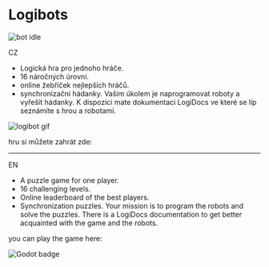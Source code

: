 # Logibots
![bot idle](https://github.com/gyarab/2023-4e-chekunov-LogiBots/assets/83403425/9d8bc6d2-3f0b-4d03-a917-5069d7cc23a8)

CZ
- Logická hra pro jednoho hráče. 
- 16 náročných úrovní. 
- online žebříček nejlepších hráčů. 
- synchronizační hádanky. 
Vašim úkolem je naprogramovat roboty a vyřešit hádanky. K dispozici mate dokumentaci LogiDocs ve které se líp seznámíte s hrou a robotami.

![logibot gif](https://github.com/gyarab/2023-4e-chekunov-LogiBots/assets/83403425/d3b6bf9e-6f7b-4141-bba7-b18dc6744862)

hru si můžete zahrát zde:

---
EN
- A puzzle game for one player. 
- 16 challenging levels. 
- Online leaderboard of the best players. 
- Synchronization puzzles. 
Your mission is to program the robots and solve the puzzles. There is a LogiDocs documentation to get better acquainted with the game and the robots.

you can play the game here:

![Godot badge](https://img.shields.io/badge/Godot-v4.2-%23478cbf?logo=godot-engine&logoColor=white)

